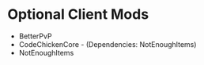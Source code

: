# Optional Client Mods
* BetterPvP
* CodeChickenCore - (Dependencies: NotEnoughItems)
* NotEnoughItems


